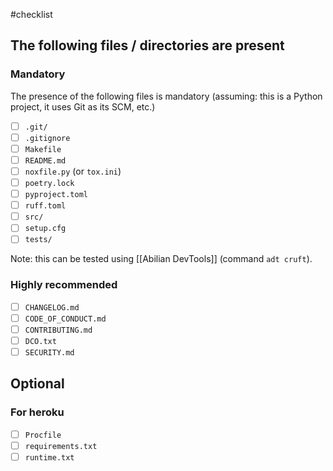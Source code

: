 #checklist

## The following files / directories are present

### Mandatory

The presence of the following files is mandatory (assuming: this is a Python project, it uses Git as its SCM, etc.)

- [ ] `.git/`
- [ ] `.gitignore`
- [ ] `Makefile`
- [ ] `README.md`
- [ ] `noxfile.py` (or `tox.ini`)
- [ ] `poetry.lock`
- [ ] `pyproject.toml`
- [ ] `ruff.toml`
- [ ] `src/`
- [ ] `setup.cfg`
- [ ] `tests/`

Note: this can be tested using [[Abilian DevTools]] (command `adt cruft`).

### Highly recommended

- [ ] `CHANGELOG.md`
- [ ] `CODE_OF_CONDUCT.md`
- [ ] `CONTRIBUTING.md`
- [ ] `DCO.txt`
- [ ] `SECURITY.md`

## Optional

### For heroku

- [ ] `Procfile`
- [ ] `requirements.txt`
- [ ] `runtime.txt`
